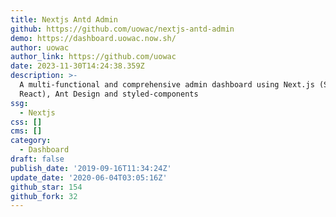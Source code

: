 ```yaml
---
title: Nextjs Antd Admin
github: https://github.com/uowac/nextjs-antd-admin
demo: https://dashboard.uowac.now.sh/
author: uowac
author_link: https://github.com/uowac
date: 2023-11-30T14:24:38.359Z
description: >-
  A multi-functional and comprehensive admin dashboard using Next.js (SSR
  React), Ant Design and styled-components
ssg:
  - Nextjs
css: []
cms: []
category:
  - Dashboard
draft: false
publish_date: '2019-09-16T11:34:24Z'
update_date: '2020-06-04T03:05:16Z'
github_star: 154
github_fork: 32
---
```

